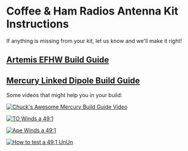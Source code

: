 # Coffee & Ham Radios Antenna Kit Instructions

If anything is missing from your kit, let us know and we'll make it right!

## [Artemis EFHW Build Guide](https://github.com/TemporarilyOffline/cahrtenna/blob/main/CaHRtenna%20Artemis%20Build%20Instructions.pdf)
## [Mercury Linked Dipole Build Guide](https://github.com/TemporarilyOffline/cahrtenna/blob/main/CaHRTenna%20Mercury%20Linked%20Dipole%20Instructions.pdf)

Some videos that might help you in your build:

[![Chuck's Awesome Mercury Build Guide Video](https://img.youtube.com/vi/O_D4UXJwi74/maxresdefault.jpg)](https://www.youtube.com/watch?v=O_D4UXJwi74)

[![TO Winds a 49:1](https://img.youtube.com/vi/U0fSlhvl76Y/maxresdefault.jpg)](https://youtu.be/U0fSlhvl76Y)

[![Ape Winds a 49:1](https://img.youtube.com/vi/YHSaiGaTxK4/maxresdefault.jpg)](https://youtu.be/YHSaiGaTxK4)

[![How to test a 49:1 UnUn](https://img.youtube.com/vi/vfmCpzBOuMc/maxresdefault.jpg)](https://youtu.be/vfmCpzBOuMc)

